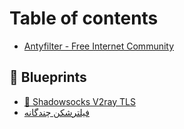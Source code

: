 # Table of contents

* [Antyfilter - Free Internet Community](README.md)

## 💎 Blueprints

* [🧦 Shadowsocks V2ray TLS](blueprints/shadowsocks-v2ray-tls.md)
* [فیلترشکن چندگانه](blueprints/fyltrshkn-chndganh.md)
